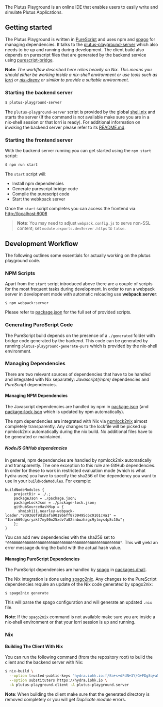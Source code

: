 The Plutus Playground is an online IDE that enables users to easily write and
simulate Plutus Applications.

## Getting started

The Plutus Playground is written in [PureScript](https://www.purescript.org/) and uses npm and [spago](https://github.com/purescript/spago) for managing dependencies. It talks to the [plutus-playground-server](https://github.com/input-output-hk/plutus/tree/master/plutus-playground-server) which also needs to be up and running during development. The client build also depends on purescript files that are generated by the backend service using [purescript-bridge](https://github.com/eskimor/purescript-bridge).

**Note**: _The workflow described here relies heavily on Nix. This means you should either be working inside a nix-shell environment or use tools such as [lorri](https://github.com/target/lorri) or [nix-direnv](https://github.com/nix-community/nix-direnv) or similar to provide a suitable environment._

### Starting the backend server

```bash
$ plutus-playground-server
```

The `plutus-playground-server` script is provided by the global [shell.nix](../shell.nix) and starts the server (If the command
is not available make sure you are in a nix-shell session or that lorri is ready). For additional information on invoking the backend server please refer to its [README.md](https://github.com/input-output-hk/plutus/blob/master/plutus-playground-server/README.md).

### Starting the frontend server

With the backend server running you can get started using the `npm start` script:

```bash
$ npm run start
```

The `start` script will:

- Install npm dependencies
- Generate purescript bridge code
- Compile the purescript code
- Start the webkpack server

Once the `start` script completes you can access the frontend via [http://localhost:8008](http://localhost:8008)

> **Note**: You may need to adjust `webpack.config.js` to serve non-SSL content; set
> `module.exports.devServer.https` to `false`.

## Development Workflow

The following outlines some essentials for actually working on the plutus playground code.

### NPM Scripts

Apart from the `start` script introduced above there are a couple of scripts for the most frequent tasks during development. In order to run a webpack server in development mode with automatic reloading use **webpack:server**:

```
$ npm webpack:server
```

Please refer to [package.json](./package.json) for the full set of provided scripts.

### Generating PureScript Code

The PureScript build depends on the presence of a `./generated` folder with bridge code generated by the backend. This code can
be generated by running `plutus-playground-generate-purs` which is provided by the nix-shell environment.

### Managing Dependencies

There are two relevant sources of dependencies that have to be handled and integrated with Nix separately: _Javascript(/npm)_ dependencies and _PureScript_ dependencies.

#### Managing NPM Dependencies

The Javascript dependencies are handled by npm in [package.json](./package.json) (and [package-lock.json](./package-lock.json) which
is updated by npm automatically).

The npm dependencies are integrated with Nix via [npmlock2nix](https://github.com/tweag/npmlock2nix) almost completely transparently. Any changes to the lockfile will be picked up npmlock2nix automatically during the nix build. No
additional files have to be generated or maintained.

##### NodeJS GitHub dependencies

In general, npm dependencies are handled by npmlock2nix automatically and transparently. The one exception to this rule are
GitHub dependencies. In order for these to work in restricted evaluation mode (which is what hydra uses) you have to specify
the sha256 of the dependency you want to use in your `buildNodeModules`. For example:

```
buildNodeModules {
    projectDir = ./.;
    packageJson = ./package.json;
    packageLockJson = ./package-lock.json;
    githubSourceHashMap = {
      shmish111.nearley-webpack-loader."939360f9d1bafa9019b6ff8739495c6c9101c4a1" = "1brx669dgsryakf7my00m25xdv7a02snbwzhzgc9ylmys4p8c10x";
    };
}
```

You can add new dependencies with the sha256 set to `"0000000000000000000000000000000000000000000000000000"`. This will yield an error
message during the build with the actual hash value.

#### Managing PureScript Dependencies

The PureScript dependencies are handled by [spago](https://github.com/purescript/spago) in [packages.dhall](./packages.dhall).

The Nix integration is done using [spago2nix](https://github.com/justinwoo/spago2nix). Any changes to the PureScript dependencies
require an update of the Nix code generated by spago2nix:

```
$ spago2nix generate
```

This will parse the spago configuration and will generate an updated `.nix` file.

**Note**: If the `spago2nix` command is not available make sure you are inside a nix-shell environment or that your lorri session
is up and running.


### Nix

#### Building The Client With Nix

You can run the following command (from the repository root) to build the client and the
backend server with Nix:

```sh
$ nix-build \
  --option trusted-public-keys "hydra.iohk.io:f/Ea+s+dFdN+3Y/G+FDgSq+a5NEWhJGzdjvKNGv0/EQ=" \
  --option substituters https://hydra.iohk.io \
  -A plutus-playground.client -A plutus-playground.server
```

**Note**: When building the client make sure that the generated directory is removed completely or you will get _Duplicate module_ errors.
